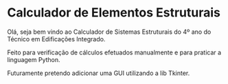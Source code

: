 # Calculador de Elementos Estruturais

Olá, seja bem vindo ao Calculador de Sistemas Estruturais do 4º ano do Técnico em Edificações Integrado.

Feito para verificação de cálculos efetuados manualmente e para praticar a linguagem Python.

Futuramente pretendo adicionar uma GUI utilizando a lib Tkinter.